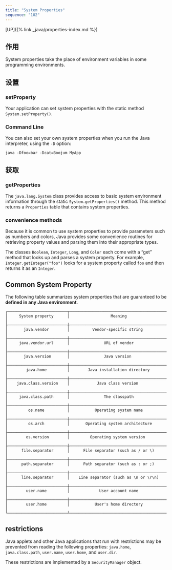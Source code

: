 ```yaml
---
title: "System Properties"
sequence: "102"
---
```


[UP]({% link _java/properties-index.md %})

## 作用

System properties take the place of environment variables in some programming environments.

## 设置

### setProperty

Your application can set system properties with the static method `System.setProperty()`.

### Command Line

You can also set your own system properties when you run the Java interpreter, using the `-D` option:

```text
java -Dfoo=bar -Dcat=Boojum MyApp
```

## 获取

### getProperties

The `java.lang.System` class provides access to basic system environment information
through the static `System.getProperties()` method.
This method returns a `Properties` table that contains system properties.

### convenience methods

Because it is common to use system properties to provide parameters such as numbers and colors,
Java provides some convenience routines for retrieving property values and parsing them into their appropriate types.

The classes `Boolean`, `Integer`, `Long`, and `Color` each come with a “get” method that looks up and parses a system property.
For example, `Integer.getInteger("foo")` looks for a system property called `foo` and then returns it as an `Integer`.

## Common System Property

The following table summarizes system properties that are guaranteed to be **defined in any Java environment**.

```text
┌──────────────────────────┬───────────────────────────────────────────┐
│     System property      │                  Meaning                  │
├──────────────────────────┼───────────────────────────────────────────┤
│       java.vendor        │          Vendor-specific string           │
├──────────────────────────┼───────────────────────────────────────────┤
│     java.vendor.url      │               URL of vendor               │
├──────────────────────────┼───────────────────────────────────────────┤
│       java.version       │               Java version                │
├──────────────────────────┼───────────────────────────────────────────┤
│        java.home         │        Java installation directory        │
├──────────────────────────┼───────────────────────────────────────────┤
│    java.class.version    │            Java class version             │
├──────────────────────────┼───────────────────────────────────────────┤
│     java.class.path      │               The classpath               │
├──────────────────────────┼───────────────────────────────────────────┤
│         os.name          │           Operating system name           │
├──────────────────────────┼───────────────────────────────────────────┤
│         os.arch          │       Operating system architecture       │
├──────────────────────────┼───────────────────────────────────────────┤
│        os.version        │         Operating system version          │
├──────────────────────────┼───────────────────────────────────────────┤
│      file.separator      │      File separator (such as / or \)      │
├──────────────────────────┼───────────────────────────────────────────┤
│      path.separator      │      Path separator (such as : or ;)      │
├──────────────────────────┼───────────────────────────────────────────┤
│      line.separator      │    Line separator (such as \n or \r\n)    │
├──────────────────────────┼───────────────────────────────────────────┤
│        user.name         │             User account name             │
├──────────────────────────┼───────────────────────────────────────────┤
│        user.home         │           User's home directory           │
└──────────────────────────┴───────────────────────────────────────────┘
```

## restrictions

Java applets and other Java applications that run with restrictions may be prevented from reading the following properties:
`java.home`, `java.class.path`, `user.name`, `user.home`, and `user.dir`.

These restrictions are implemented by a `SecurityManager` object.
